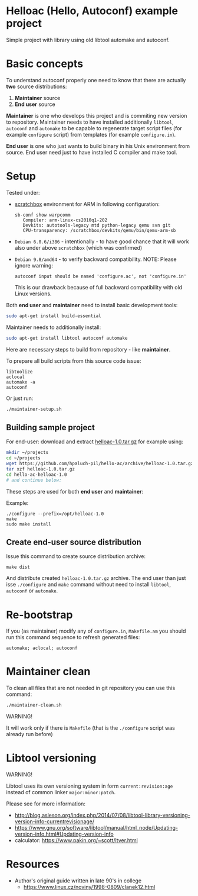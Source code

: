 # Helloac (Hello, Autoconf) example project

Simple project with library using old libtool automake and autoconf.


# Basic concepts

To understand autoconf properly one need to know that there
are actually **two** source distributions:

1. **Maintainer** source
1. **End user** source


**Maintainer** is one who develops this project and is commiting new version to repository.
Maintainer needs to have installed additionally `libtool`, `autoconf` and `automake` to
be capable to regenerate target script files (for example `configure` script) from
templates (for example `configure.in`).

**End user** is one who just wants to build binary in his Unix environment from source.
End user need just to have installed C compiler and make tool.


# Setup

Tested under:
* [scratchbox](http://www.scratchbox.org/) environment
  for ARM in following configuration:
  
  ```
  sb-conf show warpcomm
     Compiler: arm-linux-cs2010q1-202
     Devkits: autotools-legacy mtd python-legacy qemu svn git
     CPU-transparency: /scratchbox/devkits/qemu/bin/qemu-arm-sb

  ```  

* `Debian 6.0.6/i386` - intentionally - to have good chance that it
   will work also under above `scratchbox` (which was confirmed)

* `Debian 9.8/amd64` - to verify backward compatibility. NOTE: Please ignore
   warning:
   
   ```
   autoconf input should be named 'configure.ac', not 'configure.in'
   ```

   This is our drawback because of full backward compatibility with old Linux versions.

Both **end user** and **maintainer** need to install basic development tools:

```bash
sudo apt-get install build-essential
```

Maintainer needs to additionally install:
```bash
sudo apt-get install libtool autoconf automake 
```


Here are necessary steps to build from repository - like **maintainer**.


To prepare all build scripts from this source code issue:

```
libtoolize
aclocal
automake -a
autoconf
```

Or just run:

```bash
./maintainer-setup.sh
```

## Building sample project

For end-user: download and extract
[helloac-1.0.tar.gz][helloac-1.0.tar.gz] for example using:

```bash
mkdir ~/projects
cd ~/projects
wget https://github.com/hpaluch-pil/hello-ac/archive/helloac-1.0.tar.gz
tar xzf helloac-1.0.tar.gz
cd hello-ac-helloac-1.0
# and continue below:
```

These steps are  used for both **end user** and **maintainer**:

Example:

```
./configure --prefix=/opt/helloac-1.0
make
sudo make install
```

## Create end-user source distribution

Issue this command to create source distribution archive:

```
make dist
```

And distribute created `helloac-1.0.tar.gz` archive.
The end user than just isse `./configure` and `make` command
without need to install `libtool`, `autoconf` or `automake`.


# Re-bootstrap

If you (as maintainer) modify any of `configure.in`, `Makefile.am` you should
run this command sequence to refresh generated files:

```
automake; aclocal; autoconf
```

# Maintainer clean

To clean all files that are not needed in git repository
you can use this command:

```bash
./maintainer-clean.sh
```

WARNING!

It will work only if there is `Makefile` (that is the `./configure`
script was already run before)


# Libtool versioning

WARNING!

Libtool uses its own versioning system in form
`current:revision:age` instead of common linker `major:minor:patch`.

Please see for more information:
-  http://blog.asleson.org/index.php/2014/07/08/libtool-library-versioning-version-info-currentrevisionage/
- https://www.gnu.org/software/libtool/manual/html_node/Updating-version-info.html#Updating-version-info
- calculator: https://www.pakin.org/~scott/ltver.html

# Resources

* Author's original guide written in late 90's in college
  - https://www.linux.cz/noviny/1998-0809/clanek12.html

[helloac-1.0.tar.gz]: https://github.com/hpaluch-pil/hello-ac/archive/helloac-1.0.tar.gz
